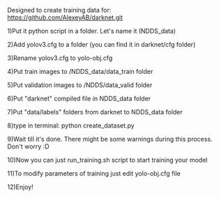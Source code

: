 Designed to create training data for: https://github.com/AlexeyAB/darknet.git

1)Put it python script in a folder. Let's name it (NDDS_data)

2)Add yolov3.cfg to a folder (you can find it in darknet/cfg folder)

3)Rename yolov3.cfg to yolo-obj.cfg

4)Put train images to /NDDS_data/data_train folder

5)Put validation images to /NDDS/data_valid folder

6)Put "darknet" compiled file in NDDS_data folder

7)Put "data/labels" folders from darknet to NDDS_data folder

8)type in terminal: python create_dataset.py

9)Wait till it's done. There might be some warnings during this process. Don't worry :D

10)Now you can just run_training.sh script to start training your model

11)To modify parameters of training just edit yolo-obj.cfg file

12)Enjoy!

